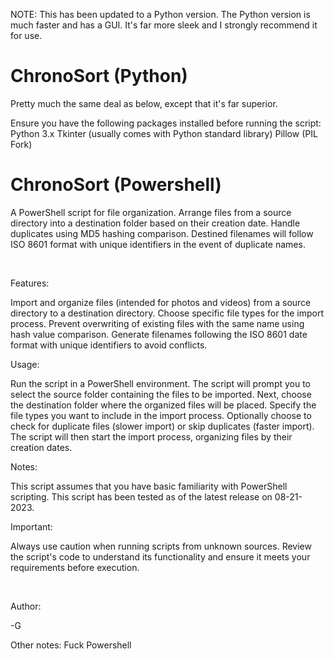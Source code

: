 NOTE: This has been updated to a Python version. The Python version is much faster and has a GUI. It's far more sleek and I strongly recommend it for use.

# ChronoSort (Python)
Pretty much the same deal as below, except that it's far superior.

Ensure you have the following packages installed before running the script:
Python 3.x
Tkinter (usually comes with Python standard library)
Pillow (PIL Fork)

# ChronoSort (Powershell)
A PowerShell script for file organization. Arrange files from a source directory into a destination folder based on their creation date. Handle duplicates using MD5 hashing comparison. Destined filenames will follow ISO 8601 format with unique identifiers in the event of duplicate names.

&nbsp;&nbsp;&nbsp;&nbsp;


Features:

Import and organize files (intended for photos and videos) from a source directory to a destination directory.
Choose specific file types for the import process.
Prevent overwriting of existing files with the same name using hash value comparison.
Generate filenames following the ISO 8601 date format with unique identifiers to avoid conflicts.

Usage:

Run the script in a PowerShell environment.
The script will prompt you to select the source folder containing the files to be imported.
Next, choose the destination folder where the organized files will be placed.
Specify the file types you want to include in the import process.
Optionally choose to check for duplicate files (slower import) or skip duplicates (faster import).
The script will then start the import process, organizing files by their creation dates.

Notes:

This script assumes that you have basic familiarity with PowerShell scripting.
This script has been tested as of the latest release on 08-21-2023.

Important:

Always use caution when running scripts from unknown sources. Review the script's code to understand its functionality and ensure it meets your requirements before execution.

&nbsp;&nbsp;&nbsp;

Author:

-G

Other notes:
Fuck Powershell
